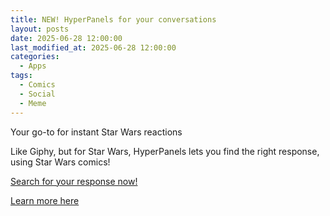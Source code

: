 ```yaml
---
title: NEW! HyperPanels for your conversations
layout: posts
date: 2025-06-28 12:00:00
last_modified_at: 2025-06-28 12:00:00
categories:
  - Apps
tags:
  - Comics
  - Social
  - Meme
---
```


Your go-to for instant Star Wars reactions

Like Giphy, but for Star Wars, HyperPanels lets you find the right response, using Star Wars comics!

<a href="https://comics.starwars.guide" target="_blank">Search for your response now!</a>

<a href="{{ 'hyper-panels' | relative_url }}">Learn more here</a>